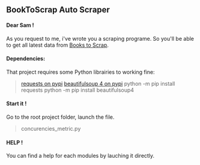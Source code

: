 ## BookToScrap Auto Scraper

#### Dear Sam ! 
As you request to me, i've wrote you a scraping programe.
So you'll be able to get all latest data from [Books to Scrap](books.toscrap.com).

#### Dependencies:
That project requires some Python librairies to working fine:
>[requests on pypi](https://pypi.org/project/requests/)
>[beautifulsoup 4 on pypi](https://pypi.org/project/beautifulsoup4/)
	python -m pip install requests
	python -m pip install beautifulsoup4

#### Start it !
Go to the root project folder, launch the file.
>concurencies_metric.py

#### HELP !
You can find a help for each modules by lauching it directly.
